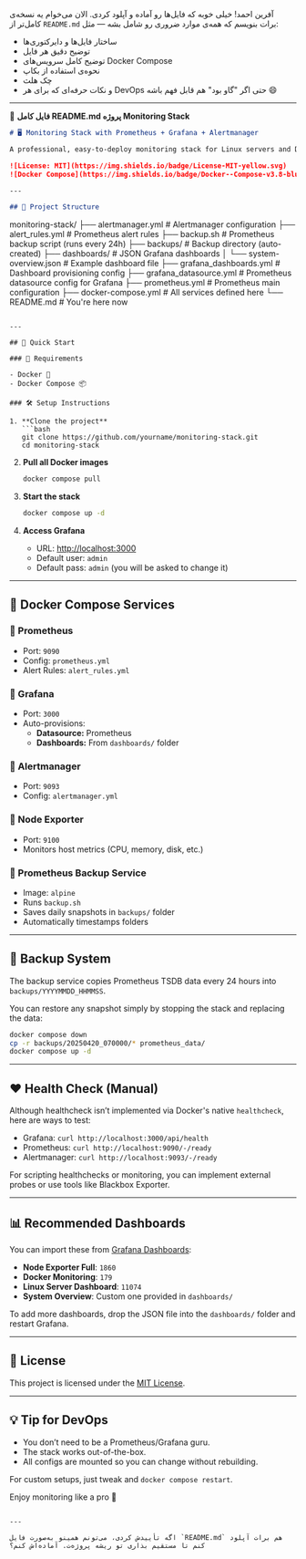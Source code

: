 آفرین احمد! خیلی خوبه که فایل‌ها رو آماده و آپلود کردی. الان می‌خوام یه نسخه‌ی کامل‌تر از `README.md` برات بنویسم که همه‌ی موارد ضروری رو شامل بشه — مثل:

- ساختار فایل‌ها و دایرکتوری‌ها  
- توضیح دقیق هر فایل  
- توضیح کامل سرویس‌های Docker Compose  
- نحوه‌ی استفاده از بکاپ  
- چک‌ هلث  
- و نکات حرفه‌ای که برای هر DevOps حتی اگر "گاو بود" هم قابل فهم باشه 😄

---

📄 **فایل کامل README.md پروژه Monitoring Stack**

```markdown
# 🖥️ Monitoring Stack with Prometheus + Grafana + Alertmanager

A professional, easy-to-deploy monitoring stack for Linux servers and Dockerized applications using Prometheus, Grafana, and Alertmanager.

![License: MIT](https://img.shields.io/badge/License-MIT-yellow.svg)
![Docker Compose](https://img.shields.io/badge/Docker--Compose-v3.8-blue)

---

## 📁 Project Structure

```
monitoring-stack/
├── alertmanager.yml              # Alertmanager configuration
├── alert_rules.yml               # Prometheus alert rules
├── backup.sh                     # Prometheus backup script (runs every 24h)
├── backups/                      # Backup directory (auto-created)
├── dashboards/                   # JSON Grafana dashboards
│   └── system-overview.json      # Example dashboard file
├── grafana_dashboards.yml        # Dashboard provisioning config
├── grafana_datasource.yml        # Prometheus datasource config for Grafana
├── prometheus.yml                # Prometheus main configuration
├── docker-compose.yml            # All services defined here
└── README.md                     # You're here now
```

---

## 🚀 Quick Start

### 🧰 Requirements

- Docker 🐳
- Docker Compose 📦

### 🛠️ Setup Instructions

1. **Clone the project**
   ```bash
   git clone https://github.com/yourname/monitoring-stack.git
   cd monitoring-stack
   ```

2. **Pull all Docker images**
   ```bash
   docker compose pull
   ```

3. **Start the stack**
   ```bash
   docker compose up -d
   ```

4. **Access Grafana**
   - URL: [http://localhost:3000](http://localhost:3000)
   - Default user: `admin`
   - Default pass: `admin` (you will be asked to change it)

---

## 🐳 Docker Compose Services

### 🔹 Prometheus
- Port: `9090`
- Config: `prometheus.yml`
- Alert Rules: `alert_rules.yml`

### 🔹 Grafana
- Port: `3000`
- Auto-provisions:
  - **Datasource:** Prometheus
  - **Dashboards:** From `dashboards/` folder

### 🔹 Alertmanager
- Port: `9093`
- Config: `alertmanager.yml`

### 🔹 Node Exporter
- Port: `9100`
- Monitors host metrics (CPU, memory, disk, etc.)

### 🔹 Prometheus Backup Service
- Image: `alpine`
- Runs `backup.sh`
- Saves daily snapshots in `backups/` folder
- Automatically timestamps folders

---

## 💾 Backup System

The backup service copies Prometheus TSDB data every 24 hours into `backups/YYYYMMDD_HHMMSS`.

You can restore any snapshot simply by stopping the stack and replacing the data:

```bash
docker compose down
cp -r backups/20250420_070000/* prometheus_data/
docker compose up -d
```

---

## ❤️ Health Check (Manual)

Although healthcheck isn’t implemented via Docker's native `healthcheck`, here are ways to test:

- Grafana: `curl http://localhost:3000/api/health`
- Prometheus: `curl http://localhost:9090/-/ready`
- Alertmanager: `curl http://localhost:9093/-/ready`

For scripting healthchecks or monitoring, you can implement external probes or use tools like Blackbox Exporter.

---

## 📊 Recommended Dashboards

You can import these from [Grafana Dashboards](https://grafana.com/grafana/dashboards/):

- **Node Exporter Full**: `1860`
- **Docker Monitoring**: `179`
- **Linux Server Dashboard**: `11074`
- **System Overview**: Custom one provided in `dashboards/`

To add more dashboards, drop the JSON file into the `dashboards/` folder and restart Grafana.

---

## 📝 License

This project is licensed under the [MIT License](LICENSE).

---

## 💡 Tip for DevOps

- You don’t need to be a Prometheus/Grafana guru.
- The stack works out-of-the-box.
- All configs are mounted so you can change without rebuilding.

For custom setups, just tweak and `docker compose restart`.

Enjoy monitoring like a pro 🚀
```

---

اگه تأییدش کردی، می‌تونم همینو به‌صورت فایل `README.md` هم برات آپلود کنم تا مستقیم بذاری تو ریشه پروژه‌ت. آماده‌اش کنم؟
